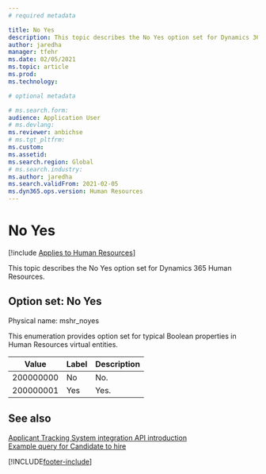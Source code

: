 ```yaml
---
# required metadata

title: No Yes
description: This topic describes the No Yes option set for Dynamics 365 Human Resources.
author: jaredha
manager: tfehr
ms.date: 02/05/2021
ms.topic: article
ms.prod: 
ms.technology: 

# optional metadata

# ms.search.form: 
audience: Application User
# ms.devlang: 
ms.reviewer: anbichse
# ms.tgt_pltfrm: 
ms.custom: 
ms.assetid: 
ms.search.region: Global
# ms.search.industry: 
ms.author: jaredha
ms.search.validFrom: 2021-02-05
ms.dyn365.ops.version: Human Resources
---
```


# No Yes

[!include [Applies to Human Resources](../includes/applies-to-hr.md)]

This topic describes the No Yes option set for Dynamics 365 Human Resources.

## Option set: No Yes

Physical name: mshr_noyes

This enumeration provides option set for typical Boolean properties in Human Resources virtual entities.

| Value | Label | Description |
| --- | --- | --- |
| 200000000 | No | No. |
| 200000001 | Yes | Yes. |

## See also

[Applicant Tracking System integration API introduction](hr-admin-integration-ats-api-introduction.md)<br>
[Example query for Candidate to hire](hr-admin-integration-ats-api-candidate-to-hire-example-query.md)


[!INCLUDE[footer-include](../includes/footer-banner.md)]